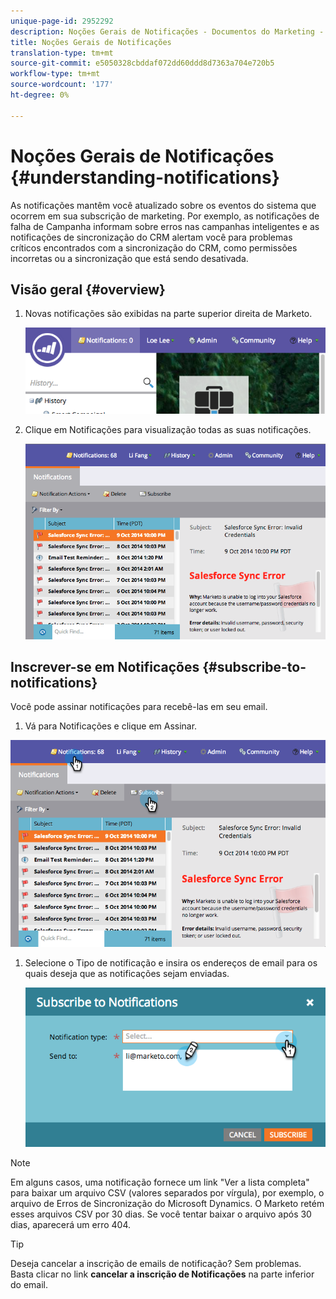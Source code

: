 ```yaml
---
unique-page-id: 2952292
description: Noções Gerais de Notificações - Documentos do Marketing - Documentação do Produto
title: Noções Gerais de Notificações
translation-type: tm+mt
source-git-commit: e5050328cbddaf072dd60ddd8d7363a704e720b5
workflow-type: tm+mt
source-wordcount: '177'
ht-degree: 0%

---
```



# Noções Gerais de Notificações {#understanding-notifications}

As notificações mantêm você atualizado sobre os eventos do sistema que ocorrem em sua subscrição de marketing. Por exemplo, as notificações de falha de Campanha informam sobre erros nas campanhas inteligentes e as notificações de sincronização do CRM alertam você para problemas críticos encontrados com a sincronização do CRM, como permissões incorretas ou a sincronização que está sendo desativada.

## Visão geral {#overview}

1. Novas notificações são exibidas na parte superior direita de Marketo.

   ![](assets/image2014-10-10-11-3a32-3a48.png)

1. Clique em Notificações para visualização todas as suas notificações.

   ![](assets/image2014-10-10-11-3a55-3a44.png)

## Inscrever-se em Notificações {#subscribe-to-notifications}

Você pode assinar notificações para recebê-las em seu email.

1. Vá para Notificações e clique em Assinar.

![](assets/image2014-10-10-12-3a3-3a29.png)

1. Selecione o Tipo de notificação e insira os endereços de email para os quais deseja que as notificações sejam enviadas.

   ![](assets/image2014-10-10-13-3a0-3a37.png)

>[!NOTE]
>
>Em alguns casos, uma notificação fornece um link &quot;Ver a lista completa&quot; para baixar um arquivo CSV (valores separados por vírgula), por exemplo, o arquivo de Erros de Sincronização do Microsoft Dynamics. O Marketo retém esses arquivos CSV por 30 dias. Se você tentar baixar o arquivo após 30 dias, aparecerá um erro 404.

>[!TIP]
>
>Deseja cancelar a inscrição de emails de notificação? Sem problemas. Basta clicar no link **cancelar a inscrição de Notificações** na parte inferior do email.
